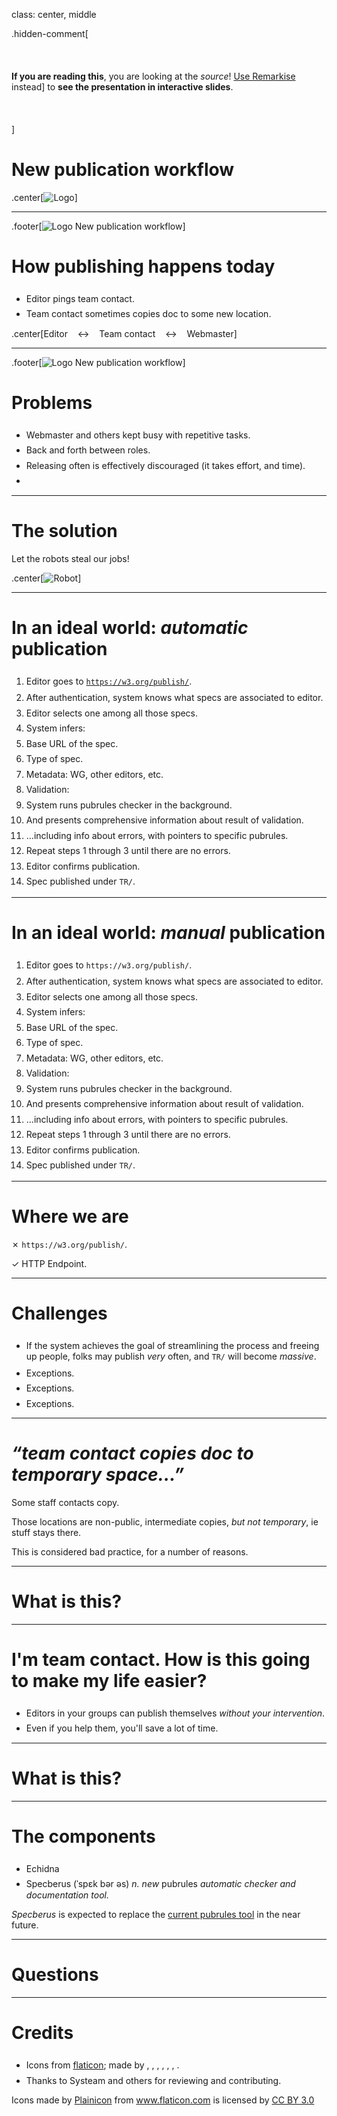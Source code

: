 
<style type="text/css">

  ul, li {
    line-height:    125%;
  }

  li {
    padding-top:    0.5em;
  }

  .remark-slide-container:first-child .remark-slide-number,
  .remark-slide-container:nth-child(2) .remark-slide-number,
  .remark-slide-container:last-child .remark-slide-number {
    visibility:     hidden;
  }

  .remark-slide-content .footer {
    position:       absolute;
    bottom:         12px;
    left:           20px;
    opacity:        0.5;
  }

  .remark-slide-content .footer img {
    vertical-align: middle;
  }

  .hidden-comment {
    display:        none;
  }

</style>

class: center, middle

.hidden-comment[<br><br><br><br>**If you are reading this**, you are looking at the *source*! [Use
Remarkise](https://tripu.github.io/remark/remarkise?url=https%3A%2F%2Frawgit.com%2Fw3c%2Fechidna%2Ftripu%2Fmiscellanea%2Fdoc%2Fpresentation.md)
instead] to **see the presentation in interactive slides**.<br><br><br><br>]

<!--······························································································································
····  If you aren't seeing this as an interactive presentation, in slides, open it with Remarkise:                            ····
····  https://tripu.github.io/remark/remarkise?url=https%3A%2F%2Frawgit.com%2Fw3c%2Fechidna%2Ftripu%2Fmiscellanea%2Fdoc%2Fpresentation.md  ····
·······························································································································-->

# New publication workflow

.center[![Logo](https://raw.githubusercontent.com/w3c/echidna/tripu/miscellanea/doc/w3c-labs-logo.png)]

---

.footer[![Logo](https://raw.githubusercontent.com/w3c/echidna/tripu/miscellanea/doc/w3c-labs-logo-small.png) New publication workflow]

# How publishing happens today

* Editor pings team contact.
* Team contact sometimes copies doc to some new location.

.center[Editor&nbsp;&nbsp;&nbsp;&nbsp;&harr;&nbsp;&nbsp;&nbsp;&nbsp;Team contact&nbsp;&nbsp;&nbsp;&nbsp;&harr;&nbsp;&nbsp;&nbsp;&nbsp;Webmaster]

---

.footer[![Logo](https://raw.githubusercontent.com/w3c/echidna/tripu/miscellanea/doc/w3c-labs-logo-small.png) New publication workflow]

# Problems

* Webmaster and others kept busy with repetitive tasks.
* Back and forth between roles.
* Releasing often is effectively discouraged (it takes effort, and time).
*

---

# The solution

Let the robots steal our jobs!

.center[![Robot](https://raw.githubusercontent.com/w3c/echidna/tripu/miscellanea/doc/robots18.png)]

---

# In an ideal world: *automatic* publication

1. Editor goes to [`https://w3.org/publish/`](https://w3.org/publish/).
  1. After authentication, system knows what specs are associated to editor.
  2. Editor selects one among all those specs.
2. System infers:
  1. Base URL of the spec.
  2. Type of spec.
  2. Metadata: WG, other editors, etc.
3. Validation:
  1. System runs pubrules checker in the background.
  2. And presents comprehensive information about result of validation.
  3. &hellip;including info about errors, with pointers to specific pubrules.
4. Repeat steps 1 through 3 until there are no errors.
5. Editor confirms publication.
6. Spec published under `TR/`.

---

# In an ideal world: *manual* publication

1. Editor goes to `https://w3.org/publish/`.
  1. After authentication, system knows what specs are associated to editor.
  2. Editor selects one among all those specs.
2. System infers:
  1. Base URL of the spec.
  2. Type of spec.
  2. Metadata: WG, other editors, etc.
3. Validation:
  1. System runs pubrules checker in the background.
  2. And presents comprehensive information about result of validation.
  3. &hellip;including info about errors, with pointers to specific pubrules.
4. Repeat steps 1 through 3 until there are no errors.
5. Editor confirms publication.
6. Spec published under `TR/`.

---

# Where we are

&#10007; `https://w3.org/publish/`.

&#10003; HTTP Endpoint.

---

# Challenges

* If the system achieves the goal of streamlining the process and freeing up people, folks may publish *very* often, and `TR/` will become *massive*.
* Exceptions.
* Exceptions.
* Exceptions.

---

# *&ldquo;team contact copies doc to temporary space&hellip;&rdquo;*

Some staff contacts copy.

Those locations are non-public, intermediate copies, *but not temporary*, ie stuff stays there.

This is considered bad practice, for a number of reasons.

---

# What is this?

---

# I'm team contact. How is this going to make my life easier?

* Editors in your groups can publish themselves *without your intervention*.
* Even if you help them, you'll save a lot of time.

---

# What is this?

---

# The components

* Echidna
* Specberus (ˈspɛk bər əs) *n. new* pubrules *automatic checker and documentation tool.*

*Specberus* is expected to replace the [current pubrules tool](http://www.w3.org/2005/07/pubrules) in the near future.

---

# Questions

---

# Credits

* Icons from [flaticon](http://www.flaticon.com/); made by [](), [](), [](), [](), [](), [](), []().
* Thanks to Systeam and others for reviewing and contributing.

<div>Icons made by <a href="http://www.flaticon.com/authors/plainicon" title="Plainicon">Plainicon</a> from <a href="http://www.flaticon.com" title="Flaticon">www.flaticon.com</a>             is licensed by <a href="http://creativecommons.org/licenses/by/3.0/" title="Creative Commons BY 3.0">CC BY 3.0</a></div>

